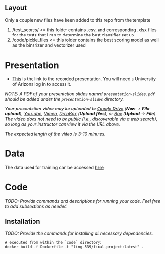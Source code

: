 ## Layout
Only a couple new files have been added to this repo from the template
1. /test_scores/ <= this folder contains .csv, and corresponding .xlsx files for the tests that I ran to determine the best classifier set up
2. /code/pickle_files <= this folder contains the best scoring model as well as the binarizer and vectorizer used


# Presentation

- [This](https://drive.google.com/file/d/16P1NwQbihpMgJ-XuySzc5nOeo1jSfGjL/view?usp=sharing) is the link to the recorded presentation. You will need a University of Arizona log in to access it.

_NOTE: A PDF of your presentation slides named `presentation-slides.pdf` should be added under the `presentation-slides` directory._

_Your presentation video may be uploaded to [Google Drive](https://drive.google.com/) (**New** &rarr; **File upload**), [YouTube](https://studio.youtube.com/), [Vimeo](https://vimeo.com/upload), [DropBox](https://www.dropbox.com) (**Upload files**), or [Box](https://arizona.account.box.com) (**Upload** &rarr; **File**).  The video does not need to be public (i.e., discoverable via a web search), so long as your instructor can view it via the URL above._ 

_The expected length of the video is 3-10 minutes._

# Data

The data used for training can be accessed [here](https://github.com/ua-ling-439-spring-2020/final-project-dalcantara7/blob/master/code/openclass_prize.train)

# Code

_TODO: Provide commands and descriptions for running your code. Feel free to add subsections as needed._

## Installation

_TODO: Provide the commands for installing all necessary dependencies._

``` 
# executed from within the `code` directory:
docker build -f Dockerfile -t "ling-539/final-project:latest" .
```
